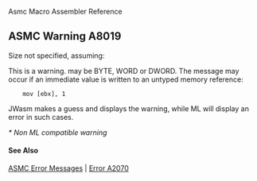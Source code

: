 Asmc Macro Assembler Reference

## ASMC Warning A8019

Size not specified, assuming:

This is a warning. <type> may be BYTE, WORD or DWORD. The message may occur if an immediate value is written to an untyped memory reference:
```
    mov [ebx], 1
```

JWasm makes a guess and displays the warning, while ML will display an error in such cases.

_* Non ML compatible warning_

#### See Also

[ASMC Error Messages](readme.md) | [Error A2070](A2070.md)